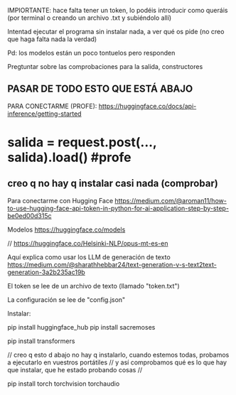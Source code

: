 
IMPIORTANTE: hace falta tener un token, lo podéis introducir como queráis (por terminal o creando un archivo .txt y subiéndolo allí)

Intentad ejecutar el programa sin instalar nada, a ver qué os pide (no creo que haga falta nada la verdad)

Pd: los modelos están un poco tontuelos pero responden


Pregtuntar sobre las comprobaciones para la salida, constructores




PASAR DE TODO ESTO QUE ESTÁ ABAJO
-------------------------------------------------------------------------------------------------------
PARA CONECTARME (PROFE):
https://huggingface.co/docs/api-inference/getting-started

# salida =  request.post(..., salida).load() #profe








creo q no hay q instalar casi nada (comprobar)
-----------------------------------------------------------------------------------------------------------------------------
Para conectarme con Hugging Face
https://medium.com/@aroman11/how-to-use-hugging-face-api-token-in-python-for-ai-application-step-by-step-be0ed00d315c




Modelos
https://huggingface.co/models


// https://huggingface.co/Helsinki-NLP/opus-mt-es-en


Aquí explica como usar los LLM de generación de texto
https://medium.com/@sharathhebbar24/text-generation-v-s-text2text-generation-3a2b235ac19b




El token se lee de un archivo de texto (llamado "token.txt")

La configuración se lee de "config.json"

Instalar:

pip install huggingface_hub
pip install sacremoses

pip install transformers

// creo q esto d abajo no hay q instalarlo, cuando estemos todas, probamos a ejecutarlo en vuestros portátiles 
// y así comprobamos qué es lo que hay que instalar, que he estado probando cosas
// 

pip install torch torchvision torchaudio

